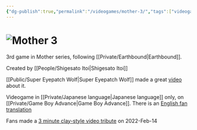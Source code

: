 ```yaml
---
{"dg-publish":true,"permalink":"/videogames/mother-3/","tags":["videogame"]}
---
```




# ![Mother 3](https://static.wikia.nocookie.net/logopedia/images/2/2d/Mother_3_Logo.png/revision/latest?cb=20210603212511)

3rd game in Mother series, following [[Private/Earthbound\|Earthbound]].

Created by [[People/Shigesato Itoi\|Shigesato Itoi]]

[[Public/Super Eyepatch Wolf\|Super Eyepatch Wolf]] made a great [video](https://youtu.be/pP60Hs_Bv5o) about it.

Videogame in [[Private/Japanese language\|Japanese language]] only, on [[Private/Game Boy Advance\|Game Boy Advance]]. There is an [English fan translation](http://mother3.fobby.net/) 

Fans made a [3 minute clay-style video tribute](https://youtu.be/1OGSXeko-iY?si=7ZjJAuj7myeU1bMP) on 2022-Feb-14